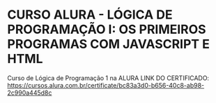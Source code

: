 # CURSO ALURA - LÓGICA DE PROGRAMAÇÃO I: OS PRIMEIROS PROGRAMAS COM JAVASCRIPT E HTML
Curso de Lógica de Programação 1 na ALURA
LINK DO CERTIFICADO: https://cursos.alura.com.br/certificate/bc83a3d0-b656-40c8-ab98-2c990a445d8c
